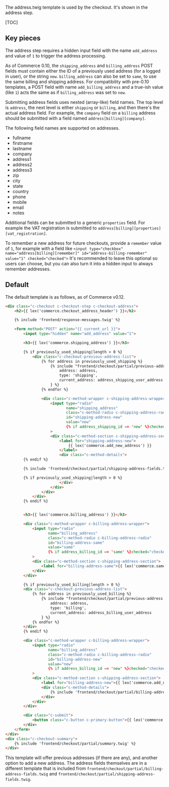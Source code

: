The address.twig template is used by the checkout. It's shown in the address step.

[TOC]

## Key pieces

The address step requires a hidden input field with the name `add_address` and value of `1` to trigger the address processing.

As of Commerce 0.10, the `shipping_address` and `billing_address` POST fields must contain either the ID of a previously used address (for a logged in user), or the string `new`. `billing_address` can also be set to `same`, to use the same billing and shipping address. For compatibility with pre-0.10 templates, a POST field with name `add_billing_address` and a true-ish value (like `1`) acts the same as if `billing_address` was set to `new`.

Submitting address fields uses nested (array-like) field names. The top level is `address`, the next level is either `shipping` or `billing`, and then there's the actual address field. For example, the `company` field on a `billing` address should be submitted with a field named `address[billing][company]`. 

The following field names are supported on addresses. 

- fullname
- firstname
- lastname
- company
- address1
- address2
- address3
- zip
- city
- state
- country
- phone
- mobile
- email
- notes

Additional fields can be submitted to a generic `properties` field. For example the VAT registration is submitted to `address[billing][properties][vat_registration]`.

To remember a new address for future checkouts, provide a `remember` value of `1`, for example with a field like `<input type="checkbox" name="address[billing][remember]" id="address-billing-remember" value="1" checked="checked">` It's recommended to leave this optional so users can choose, but you can also turn it into a hidden input to always remember addresses.

## Default

The default template is as follows, as of Commerce v0.12.

````html
<div class="c-checkout c-checkout-step c-checkout-address">
    <h2>{{ lex('commerce.checkout_address_header') }}</h2>

    {% include 'frontend/response-messages.twig' %}

    <form method="POST" action="{{ current_url }}">
        <input type="hidden" name="add_address" value="1">

        <h3>{{ lex('commerce.shipping_address') }}</h3>

        {% if previously_used_shipping|length > 0 %}
            <div class="c-checkout-previous-address-list">
                {% for address in previously_used_shipping %}
                    {% include "frontend/checkout/partial/previous-address.twig" with {
                        address: address,
                        type: 'shipping',
                        current_address: address_shipping_user_address
                    } %}
                {% endfor %}

                <div class="c-method-wrapper c-shipping-address-wrapper">
                    <input type="radio"
                           name="shipping_address"
                           class="c-method-radio c-shipping-address-radio"
                           id="shipping-address-new"
                           value="new"
                           {% if address_shipping_id == 'new' %}checked="checked"{% endif %}
                    >
                    <div class="c-method-section c-shipping-address-section">
                        <label for="shipping-address-new">
                            {{ lex('commerce.add_new_address') }}
                        </label>
                        <div class="c-method-details">
        {% endif %}

        {% include 'frontend/checkout/partial/shipping-address-fields.twig' %}

        {% if previously_used_shipping|length > 0 %}
                        </div>
                    </div>
                </div>
            </div>
        {% endif %}


        <h3>{{ lex('commerce.billing_address') }}</h3>

        <div class="c-method-wrapper c-billing-address-wrapper">
            <input type="radio"
                   name="billing_address"
                   class="c-method-radio c-billing-address-radio"
                   id="billing-address-same"
                   value="same"
                   {% if address_billing_id == 'same' %}checked="checked"{% endif %}
            >
            <div class="c-method-section c-shipping-address-section">
                <label for="billing-address-same">{{ lex('commerce.same_as_shipping') }}</label>
            </div>
        </div>

        {% if previously_used_billing|length > 0 %}
        <div class="c-checkout-previous-address-list">
            {% for address in previously_used_billing %}
                {% include "frontend/checkout/partial/previous-address.twig" with {
                    address: address,
                    type: 'billing',
                    current_address: address_billing_user_address
                } %}
            {% endfor %}
        </div>
        {% endif %}

        <div class="c-method-wrapper c-billing-address-wrapper">
            <input type="radio"
                   name="billing_address"
                   class="c-method-radio c-billing-address-radio"
                   id="billing-address-new"
                   value="new"
                   {% if address_billing_id == 'new' %}checked="checked"{% endif %}
            >
            <div class="c-method-section c-shipping-address-section">
                <label for="billing-address-new">{{ lex('commerce.add_new_address') }}</label>
                <div class="c-method-details">
                    {% include 'frontend/checkout/partial/billing-address-fields.twig' %}
                </div>
            </div>
        </div>

        <div class="c-submit">
            <button class="c-button c-primary-button">{{ lex('commerce.checkout_address_confirm') }}</button>
        </div>
    </form>
</div>
<div class="c-checkout-summary">
    {% include 'frontend/checkout/partial/summary.twig' %}
</div>
````

This template will offer previous addresses (if there are any), and another option to add a new address. The address fields themselves are in a different template that is included from `frontend/checkout/partial/billing-address-fields.twig` and `frontend/checkout/partial/shipping-address-fields.twig`.